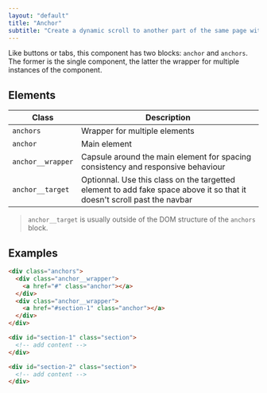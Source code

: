 ```yaml
---
layout: "default"
title: "Anchor"
subtitle: "Create a dynamic scroll to another part of the same page with an anchor link."
---
```


Like buttons or tabs, this component has two blocks: `anchor` and `anchors`. The former is the single component, the latter the wrapper for multiple instances of the component.

## Elements

| Class | Description |
| --- | --- |
| `anchors` | Wrapper for multiple elements |
| `anchor` | Main element |
| `anchor__wrapper` | Capsule around the main element for spacing consistency and responsive behaviour |
| `anchor__target` | Optionnal. Use this class on the targetted element to add fake space above it so that it doesn't scroll past the navbar |

> `anchor__target` is usually outside of the DOM structure of the `anchors` block.

## Examples

```html
<div class="anchors">
  <div class="anchor__wrapper">
    <a href="#" class="anchor"></a>
  </div>
  <div class="anchor__wrapper">
    <a href="#section-1" class="anchor"></a>
  </div>
</div>

<div id="section-1" class="section">
  <!-- add content -->
</div>

<div id="section-2" class="section">
  <!-- add content -->
</div>
```
